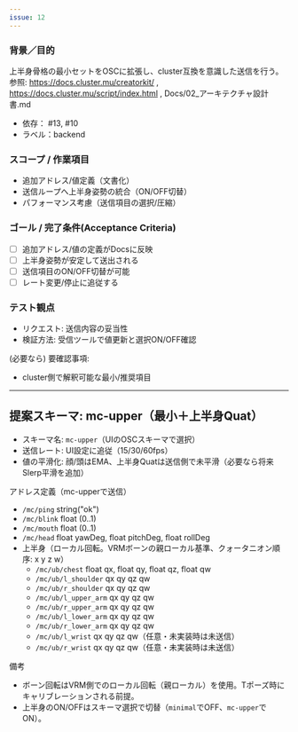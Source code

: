 ```yaml
---
issue: 12
---
```

### 背景／目的
上半身骨格の最小セットをOSCに拡張し、cluster互換を意識した送信を行う。
参照: https://docs.cluster.mu/creatorkit/ , https://docs.cluster.mu/script/index.html , Docs/02_アーキテクチャ設計書.md

- 依存： #13, #10
- ラベル：backend

### スコープ / 作業項目
- 追加アドレス/値定義（文書化）
- 送信ループへ上半身姿勢の統合（ON/OFF切替）
- パフォーマンス考慮（送信項目の選択/圧縮）

### ゴール / 完了条件(Acceptance Criteria)
- [ ] 追加アドレス/値の定義がDocsに反映
- [ ] 上半身姿勢が安定して送出される
- [ ] 送信項目のON/OFF切替が可能
- [ ] レート変更/停止に追従する

### テスト観点
- リクエスト: 送信内容の妥当性
- 検証方法: 受信ツールで値更新と選択ON/OFF確認

(必要なら) 要確認事項:
- cluster側で解釈可能な最小/推奨項目

---

## 提案スキーマ: mc-upper（最小＋上半身Quat）

- スキーマ名: `mc-upper`（UIのOSCスキーマで選択）
- 送信レート: UI設定に追従（15/30/60fps）
- 値の平滑化: 顔/頭はEMA、上半身Quatは送信側で未平滑（必要なら将来Slerp平滑を追加）

アドレス定義（mc-upperで送信）
- `/mc/ping` string("ok")
- `/mc/blink` float (0..1)
- `/mc/mouth` float (0..1)
- `/mc/head` float yawDeg, float pitchDeg, float rollDeg
- 上半身（ローカル回転。VRMボーンの親ローカル基準、クォータニオン順序: x y z w）
  - `/mc/ub/chest` float qx, float qy, float qz, float qw
  - `/mc/ub/l_shoulder` qx qy qz qw
  - `/mc/ub/r_shoulder` qx qy qz qw
  - `/mc/ub/l_upper_arm` qx qy qz qw
  - `/mc/ub/r_upper_arm` qx qy qz qw
  - `/mc/ub/l_lower_arm` qx qy qz qw
  - `/mc/ub/r_lower_arm` qx qy qz qw
  - `/mc/ub/l_wrist` qx qy qz qw（任意・未実装時は未送信）
  - `/mc/ub/r_wrist` qx qy qz qw（任意・未実装時は未送信）

備考
- ボーン回転はVRM側でのローカル回転（親ローカル）を使用。Tポーズ時にキャリブレーションされる前提。
- 上半身のON/OFFはスキーマ選択で切替（`minimal`でOFF、`mc-upper`でON）。

